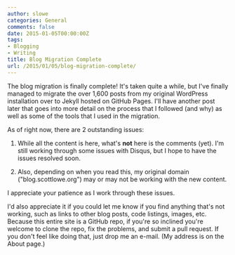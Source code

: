 ```yaml
---
author: slowe
categories: General
comments: false
date: 2015-01-05T00:00:00Z
tags:
- Blogging
- Writing
title: Blog Migration Complete
url: /2015/01/05/blog-migration-complete/
---
```


The blog migration is finally complete! It's taken quite a while, but I've finally managed to migrate the over 1,600 posts from my original WordPress installation over to Jekyll hosted on GitHub Pages. I'll have another post later that goes into more detail on the process that I followed (and why) as well as some of the tools that I used in the migration.

As of right now, there are 2 outstanding issues:

1. While all the content is here, what's **not** here is the comments (yet). I'm still working through some issues with Disqus, but I hope to have the issues resolved soon.

2. Also, depending on when you read this, my original domain ("blog.scottlowe.org") may or may not be working with the new content.

I appreciate your patience as I work through these issues.

I'd also appreciate it if you could let me know if you find anything that's not working, such as links to other blog posts, code listings, images, etc. Because this entire site is a GitHub repo, if you're so inclined you're welcome to clone the repo, fix the problems, and submit a pull request. If you don't feel like doing that, just drop me an e-mail. (My address is on the About page.)
